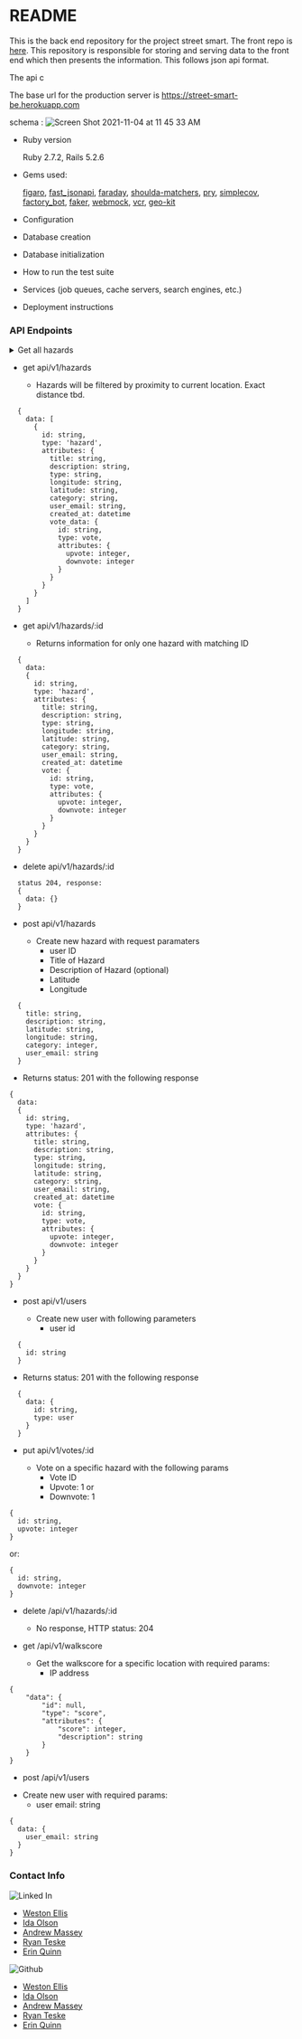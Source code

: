 # README

This is the back end repository for the project street smart. The front repo is [here](https://github.com/WMudgeEllis/street_smart_fe). This repository is responsible for storing and serving data to the front end which then presents the information. This follows json api format. 

The api c

The base url for the production server is https://street-smart-be.herokuapp.com


schema : ![Screen Shot 2021-11-04 at 11 45 33 AM](https://user-images.githubusercontent.com/84806907/140391938-a9eb5abd-db83-4c5e-a295-b6ea2c230f65.png)


* Ruby version

  Ruby 2.7.2, Rails 5.2.6

* Gems used:

  [figaro](https://github.com/laserlemon/figaro), [fast_jsonapi](https://github.com/Netflix/fast_jsonapi), [faraday](https://lostisland.github.io/faraday/), [shoulda-matchers](https://github.com/thoughtbot/shoulda-matchers), [pry](https://github.com/pry/pry), [simplecov](https://github.com/simplecov-ruby/simplecov), [factory_bot](https://github.com/thoughtbot/factory_bot), [faker](https://github.com/faker-ruby/faker), [webmock](https://github.com/bblimke/webmock), [vcr](https://github.com/vcr/vcr), [geo-kit](https://github.com/geokit/geokit-rails)

* Configuration

* Database creation

* Database initialization

* How to run the test suite

* Services (job queues, cache servers, search engines, etc.)

* Deployment instructions

### API Endpoints

<details>
  <summary>Get all hazards</summary>
  * get api/v1/hazards

  - Hazards will be filtered by proximity to current location. Exact distance tbd.

```
  {
    data: [
      {
        id: string,
        type: 'hazard',
        attributes: {
          title: string,
          description: string,
          type: string,
          longitude: string,
          latitude: string,
          category: string,
          user_email: string,           
          created_at: datetime
          vote_data: {
            id: string,
            type: vote,
            attributes: {
              upvote: integer,
              downvote: integer
            }
          }
        }
      }
    ]
  }

```
</details>

* get api/v1/hazards

  - Hazards will be filtered by proximity to current location. Exact distance tbd.

```
  {
    data: [
      {
        id: string,
        type: 'hazard',
        attributes: {
          title: string,
          description: string,
          type: string,
          longitude: string,
          latitude: string,
          category: string,
          user_email: string,           
          created_at: datetime
          vote_data: {
            id: string,
            type: vote,
            attributes: {
              upvote: integer,
              downvote: integer
            }
          }
        }
      }
    ]
  }

```

* get api/v1/hazards/:id

  - Returns information for only one hazard with matching ID

```
  {
    data:
    {
      id: string,
      type: 'hazard',
      attributes: {
        title: string,
        description: string,
        type: string,
        longitude: string,
        latitude: string,
        category: string,
        user_email: string,          
        created_at: datetime
        vote: {
          id: string,
          type: vote,
          attributes: {
            upvote: integer,
            downvote: integer
          }
        }
      }
    }
  }
```

* delete api/v1/hazards/:id



```
  status 204, response:
  {
    data: {}
  }
```
* post api/v1/hazards

  - Create new hazard with request paramaters 
    - user ID
    - Title of Hazard
    - Description of Hazard (optional)
    - Latitude
    - Longitude

```
  {
    title: string,
    description: string,
    latitude: string,
    longitude: string,
    category: integer,
    user_email: string
  }
```

  - Returns status: 201 with the following response

```
{
  data:
  {
    id: string,
    type: 'hazard',
    attributes: {
      title: string,
      description: string,
      type: string,
      longitude: string,
      latitude: string,
      category: string,
      user_email: string,           
      created_at: datetime      
      vote: {
        id: string,
        type: vote,
        attributes: {
          upvote: integer,
          downvote: integer
        }       
      }
    }
  }
}
```

* post api/v1/users

  - Create new user with following parameters
    - user id

```
  {
    id: string
  }
```

  - Returns status: 201 with the following response

```
  {
    data: {
      id: string,
      type: user
    }
  }
```

* put api/v1/votes/:id

  - Vote on a specific hazard with the following params
    - Vote ID
    - Upvote: 1
    or 
    - Downvote: 1

```
{
  id: string,
  upvote: integer
}
```

or:

```
{
  id: string,
  downvote: integer
}
```

* delete /api/v1/hazards/:id

  - No response, HTTP status: 204
  
* get /api/v1/walkscore

  - Get the walkscore for a specific location with required params: 
    - IP address 


```
{
    "data": {
        "id": null,
        "type": "score",
        "attributes": {
            "score": integer,
            "description": string
        }
    }
}
```

 * post /api/v1/users

  - Create new user with required params: 
    - user email: string
  
  ```
  {
    data: {
      user_email: string
    }
  }
  ```
  
  ### Contact Info 
  
  ![Linked In](https://img.shields.io/badge/LinkedIn-0077B5?style=for-the-badge&logo=linkedin&logoColor=white)

- [Weston Ellis](https://www.linkedin.com/in/weston-mudge-ellis/)
- [Ida Olson](https://www.linkedin.com/in/idaolson/)
- [Andrew Massey](https://www.linkedin.com/in/andrew-massey-b06662194/)
- [Ryan Teske](https://www.linkedin.com/in/ryan-teske-2021/)
- [Erin Quinn](https://www.linkedin.com/in/erin-quinn-a53a8b172/)

![Github](https://img.shields.io/badge/GitHub-100000?style=for-the-badge&logo=github&logoColor=white)

- [Weston Ellis](https://github.com/WMudgeEllis)
- [Ida Olson](https://github.com/idaolson)
- [Andrew Massey](https://github.com/acmassey3698)
- [Ryan Teske](https://github.com/Rteske)
- [Erin Quinn](https://github.com/equinn125)
